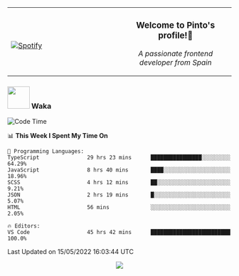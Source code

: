 <table width="100%" align="center"> 
  <tr>
  <td width="50%">
      
&nbsp; <br> [![Spotify](https://novatorem-zeta-rust.vercel.app/api/spotify)](https://open.spotify.com/user/novatorem-zeta-rust)

  </td>
  <td width="50%">
    <h3 align="center">Welcome to Pinto's profile!👋</h3>
    <p align="center"><em>A passionate frontend developer from Spain</em></p>
  </td>
  </table>

### <img src="https://media.giphy.com/media/VgCDAzcKvsR6OM0uWg/giphy.gif" width="50"> Waka

  <!--START_SECTION:waka-->
![Code Time](http://img.shields.io/badge/Code%20Time-368%20hrs%2041%20mins-blue)

📊 **This Week I Spent My Time On** 

```text
💬 Programming Languages: 
TypeScript               29 hrs 23 mins      ████████████████░░░░░░░░░   64.29% 
JavaScript               8 hrs 40 mins       ████░░░░░░░░░░░░░░░░░░░░░   18.96% 
SCSS                     4 hrs 12 mins       ██░░░░░░░░░░░░░░░░░░░░░░░   9.21% 
JSON                     2 hrs 19 mins       █░░░░░░░░░░░░░░░░░░░░░░░░   5.07% 
HTML                     56 mins             ░░░░░░░░░░░░░░░░░░░░░░░░░   2.05%

🔥 Editors: 
VS Code                  45 hrs 42 mins      █████████████████████████   100.0%

```


 Last Updated on 15/05/2022 16:03:44 UTC
<!--END_SECTION:waka-->

<div align="center">
<img src="https://github-readme-stats-gilt-tau.vercel.app/api/top-langs/?username=pinto-hub&layout=compact&theme=dracula" />
</div>
